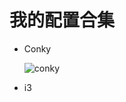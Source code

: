 # 我的配置合集

- Conky

  ![conky](https://raw.githubusercontent.com/fh250250/my-config/master/conky/screenshot.png)

- i3

